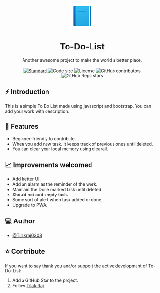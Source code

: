 <p align="center">
  <a href="https://github.com/iamsahebgiri/add-readme">
    <img alt="To-Do-List" height="80" src="https://raw.githubusercontent.com/iamsahebgiri/add-readme/main/static/add-readme.png">
  </a>
</p>
<h1 align="center">To-Do-List</h1>

<div align="center">
Another awesome project to make the world a better place.
</div>

<br />

<div align="center">
  <a href="https://standardjs.com">
    <img src="https://img.shields.io/badge/code%20style-standard-brightgreen.svg?style=flat-square"
      alt="Standard" />
  </a>
  
  <img src="https://img.shields.io/github/languages/code-size/Tilakraj0308/To-Do-List?style=flat-square" alt="Code size" />

  <img src="https://img.shields.io/github/license/Tilakraj0308/To-Do-List?style=flat-square" alt="License" />

  <img alt="GitHub contributors" src="https://img.shields.io/github/contributors/Tilakraj0308/To-Do-List?style=flat-square">

  <img alt="GitHub Repo stars" src="https://img.shields.io/github/stars/Tilakraj0308/To-Do-List?style=social">
</div>

## ⚡️ Introduction

This is a simple To Do List made using javascript and bootstrap.
You can add your work with description.

## 🎯 Features

- Beginner-friendly to contribute.
- When you add new task, it keeps track of previous ones until deleted.
- You can clear your local memory using clearall.

##  📈 Improvements welcomed

- Add better UI.
- Add an alarm as the reminder of the work.
- Maintain the Done marked task until deleted.
- Should not add empty task.
- Some sort of alert when task added or done.
- Upgrade to PWA.


## ‎‍💻 Author

- [@Tilakraj0308](https://github.com/Tilakraj0308)

## ⭐️ Contribute

If you want to say thank you and/or support the active development of To-Do-List:

1. Add a GitHub Star to the project.
2. Follow [Tilak Raj](https://github.com/Tilakraj0308)

<!-- ## 🧾 License

MIT License Copyright (c) 2022 [John Doe](https://github.com/Tilakraj0308). -->
